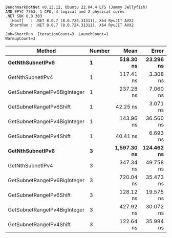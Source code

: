 ```

BenchmarkDotNet v0.13.12, Ubuntu 22.04.4 LTS (Jammy Jellyfish)
AMD EPYC 7763, 1 CPU, 4 logical and 2 physical cores
.NET SDK 8.0.303
  [Host]   : .NET 8.0.7 (8.0.724.31311), X64 RyuJIT AVX2
  ShortRun : .NET 8.0.7 (8.0.724.31311), X64 RyuJIT AVX2

Job=ShortRun  IterationCount=3  LaunchCount=1  
WarmupCount=3  

```
| Method                       | Number | Mean        | Error      | StdDev   | Min         | Max         | Gen0   | Allocated |
|----------------------------- |------- |------------:|-----------:|---------:|------------:|------------:|-------:|----------:|
| **GetNthSubnetIPv6**             | **1**      |   **518.30 ns** |  **23.296 ns** | **1.277 ns** |   **517.54 ns** |   **519.77 ns** | **0.0076** |     **696 B** |
| GetNthSubnetIPv4             | 1      |   117.41 ns |   3.308 ns | 0.181 ns |   117.23 ns |   117.59 ns | 0.0019 |     160 B |
| GetSubnetRangeIPv6BigInteger | 1      |   237.28 ns |   7.060 ns | 0.387 ns |   236.89 ns |   237.66 ns | 0.0048 |     432 B |
| GetSubnetRangeIPv6Shift      | 1      |    42.25 ns |   3.071 ns | 0.168 ns |    42.06 ns |    42.37 ns | 0.0019 |     160 B |
| GetSubnetRangeIPv4BigInteger | 1      |   143.96 ns |  36.560 ns | 2.004 ns |   142.72 ns |   146.28 ns | 0.0024 |     208 B |
| GetSubnetRangeIPv4Shift      | 1      |    40.41 ns |   6.693 ns | 0.367 ns |    40.00 ns |    40.70 ns | 0.0021 |     176 B |
| **GetNthSubnetIPv6**             | **3**      | **1,597.30 ns** | **124.462 ns** | **6.822 ns** | **1,590.64 ns** | **1,604.28 ns** | **0.0248** |    **2168 B** |
| GetNthSubnetIPv4             | 3      |   347.34 ns |  49.758 ns | 2.727 ns |   345.03 ns |   350.35 ns | 0.0057 |     480 B |
| GetSubnetRangeIPv6BigInteger | 3      |   720.04 ns |  35.473 ns | 1.944 ns |   718.00 ns |   721.87 ns | 0.0153 |    1296 B |
| GetSubnetRangeIPv6Shift      | 3      |   128.12 ns |  19.575 ns | 1.073 ns |   127.04 ns |   129.18 ns | 0.0057 |     480 B |
| GetSubnetRangeIPv4BigInteger | 3      |   427.92 ns |  30.072 ns | 1.648 ns |   426.41 ns |   429.68 ns | 0.0072 |     624 B |
| GetSubnetRangeIPv4Shift      | 3      |   122.64 ns |  35.994 ns | 1.973 ns |   121.46 ns |   124.92 ns | 0.0062 |     528 B |
